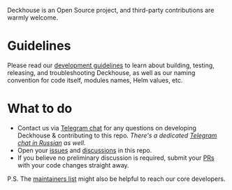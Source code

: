 Deckhouse is an Open Source project, and third-party contributions are warmly welcome.

# Guidelines

Please read our [development guidelines](https://github.com/deckhouse/deckhouse/blob/main/docs/documentation/pages/internal/DEVELOPMENT.md) to learn about building, testing, releasing, and troubleshooting Deckhouse, as well as our naming convention for code itself, modules names, Helm values, etc.

# What to do

* Contact us via [Telegram chat](https://t.me/deckhouse) for any questions on developing Deckhouse & contributing to this repo. *There's a dedicated [Telegram chat in Russian](https://t.me/deckhouse_ru) as well.*
* Open your [issues](https://github.com/deckhouse/deckhouse/issues) and [discussions](https://github.com/deckhouse/deckhouse/discussions) in this repo.
* If you believe no preliminary discussion is required, submit your [PRs](https://github.com/deckhouse/deckhouse/pulls) with your code changes straight away.

P.S. The [maintainers list](https://github.com/deckhouse/deckhouse/blob/main/MAINTAINERS.md) might also be helpful to reach our core developers.
